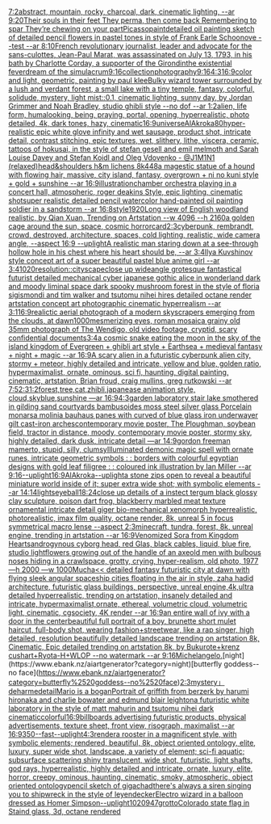 [7:2](https://www.ebank.nz/aiartgenerator?category=7%3A2)[abstract, mountain, rocky, charcoal, dark, cinematic lighting, --ar 9:20](https://www.ebank.nz/aiartgenerator?category=abstract%2C%2520mountain%2C%2520rocky%2C%2520charcoal%2C%2520dark%2C%2520cinematic%2520lighting%2C%2520--ar%25209%3A20)[Their souls in their feet They perma, then come back Remembering to spar They’re chewing on your part](https://www.ebank.nz/aiartgenerator?category=Their%2520souls%2520in%2520their%2520feet%2520They%2520perma%2C%2520then%2520come%2520back%2520Remembering%2520to%2520spar%2520They%E2%80%99re%2520chewing%2520on%2520your%2520part)[Picasso](https://www.ebank.nz/aiartgenerator?category=Picasso)[paint](https://www.ebank.nz/aiartgenerator?category=paint)[detailed oil painting sketch of detailed pencil flowers in pastel tones in style of Frank Earle Schoonove  --test --ar 8:10](https://www.ebank.nz/aiartgenerator?category=detailed%2520oil%2520painting%2520sketch%2520of%2520detailed%2520pencil%2520flowers%2520in%2520pastel%2520tones%2520in%2520style%2520of%2520Frank%2520Earle%2520Schoonove%2520%2520--test%2520--ar%25208%3A10)[French revolutionary journalist, leader and advocate for the sans-culottes, Jean-Paul Marat, was assassinated on July 13, 1793, in his bath by Charlotte Corday, a supporter of the Girondin](https://www.ebank.nz/aiartgenerator?category=French%2520revolutionary%2520journalist%2C%2520leader%2520and%2520advocate%2520for%2520the%2520sans-culottes%2C%2520Jean-Paul%2520Marat%2C%2520was%2520assassinated%2520on%2520July%252013%2C%25201793%2C%2520in%2520his%2520bath%2520by%2520Charlotte%2520Corday%2C%2520a%2520supporter%2520of%2520the%2520Girondin)[the existential feverdream of the simulacrum](https://www.ebank.nz/aiartgenerator?category=the%2520existential%2520feverdream%2520of%2520the%2520simulacrum)[9:16](https://www.ebank.nz/aiartgenerator?category=9%3A16)[collection](https://www.ebank.nz/aiartgenerator?category=collection)[photography](https://www.ebank.nz/aiartgenerator?category=photography)[9:16](https://www.ebank.nz/aiartgenerator?category=9%3A16)[4:3](https://www.ebank.nz/aiartgenerator?category=4%3A3)[16:9](https://www.ebank.nz/aiartgenerator?category=16%3A9)[color and light, geometric, painting by paul klee](https://www.ebank.nz/aiartgenerator?category=color%2520and%2520light%2C%2520geometric%2C%2520painting%2520by%2520paul%2520klee)[Bulky wizard tower surrounded by a lush and verdant forest, a small lake with a tiny temple, fantasy, colorful, solidude, mystery, light mist::0.1, cinematic lighting, sunny day, by Jordan Grimmer and Noah Bradley, studio ghibli style --no dof  --ar 1:2](https://www.ebank.nz/aiartgenerator?category=Bulky%2520wizard%2520tower%2520surrounded%2520by%2520a%2520lush%2520and%2520verdant%2520forest%2C%2520a%2520small%2520lake%2520with%2520a%2520tiny%2520temple%2C%2520fantasy%2C%2520colorful%2C%2520solidude%2C%2520mystery%2C%2520light%2520mist%3A%3A0.1%2C%2520cinematic%2520lighting%2C%2520sunny%2520day%2C%2520by%2520Jordan%2520Grimmer%2520and%2520Noah%2520Bradley%2C%2520studio%2520ghibli%2520style%2520--no%2520dof%2520%2520--ar%25201%3A2)[alien, life form, humalooking, being, praying, portal, opening, hyperrealistic, photo detailed, 4k, dark tones, hazy, cinematic](https://www.ebank.nz/aiartgenerator?category=alien%2C%2520life%2520form%2C%2520humalooking%2C%2520being%2C%2520praying%2C%2520portal%2C%2520opening%2C%2520hyperrealistic%2C%2520photo%2520detailed%2C%25204k%2C%2520dark%2520tones%2C%2520hazy%2C%2520cinematic)[16:9](https://www.ebank.nz/aiartgenerator?category=16%3A9)[universe](https://www.ebank.nz/aiartgenerator?category=universe)[AlAkroka](https://www.ebank.nz/aiartgenerator?category=AlAkroka)[80](https://www.ebank.nz/aiartgenerator?category=80)[hyper-realistic epic white glove infinity and wet sausage, product shot, intricate detail, contrast stitching, epic textures,  wet, slithery, lithe, viscera, ceramic, tattoos of  hokusai, in the style of stefan gesell and emil melmoth and Sarah Louise Davey and Stefan Koidl and Oleg Vdovenko - @J1M1N1 (relaxed)](https://www.ebank.nz/aiartgenerator?category=hyper-realistic%2520epic%2520white%2520glove%2520infinity%2520and%2520wet%2520sausage%2C%2520product%2520shot%2C%2520intricate%2520detail%2C%2520contrast%2520stitching%2C%2520epic%2520textures%2C%2520%2520wet%2C%2520slithery%2C%2520lithe%2C%2520viscera%2C%2520ceramic%2C%2520tattoos%2520of%2520%2520hokusai%2C%2520in%2520the%2520style%2520of%2520stefan%2520gesell%2520and%2520emil%2520melmoth%2520and%2520Sarah%2520Louise%2520Davey%2520and%2520Stefan%2520Koidl%2520and%2520Oleg%2520Vdovenko%2520-%2520%40J1M1N1%2520%28relaxed%29)[head&shoulders h&m lichens 8k](https://www.ebank.nz/aiartgenerator?category=head%26shoulders%2520h%26m%2520lichens%25208k)[448](https://www.ebank.nz/aiartgenerator?category=448)[a magestic statue of a hound with flowing hair, massive, city island, fantasy, overgrown + ni no kuni style + gold + sunshine --ar 16:9](https://www.ebank.nz/aiartgenerator?category=a%2520magestic%2520statue%2520of%2520a%2520hound%2520with%2520flowing%2520hair%2C%2520massive%2C%2520city%2520island%2C%2520fantasy%2C%2520overgrown%2520%2B%2520ni%2520no%2520kuni%2520style%2520%2B%2520gold%2520%2B%2520sunshine%2520--ar%252016%3A9)[illustration](https://www.ebank.nz/aiartgenerator?category=illustration)[chamber orchestra playing in a concert hall, atmospheric, roger deakins Style, epic lighting, cinematic shotsuper realistic detailed pencil watercolor hand-painted oil painting soldier in a sandstorm --ar 16:8](https://www.ebank.nz/aiartgenerator?category=chamber%2520orchestra%2520playing%2520in%2520a%2520concert%2520hall%2C%2520atmospheric%2C%2520roger%2520deakins%2520Style%2C%2520epic%2520lighting%2C%2520cinematic%2520shotsuper%2520realistic%2520detailed%2520pencil%2520watercolor%2520hand-painted%2520oil%2520painting%2520soldier%2520in%2520a%2520sandstorm%2520--ar%252016%3A8)[style](https://www.ebank.nz/aiartgenerator?category=style)[1920](https://www.ebank.nz/aiartgenerator?category=1920)[Long view of English woodland realistic, by Qian Xuan, Trending on Artstation    --w 4096  --h 2160](https://www.ebank.nz/aiartgenerator?category=Long%2520view%2520of%2520English%2520woodland%2520realistic%2C%2520by%2520Qian%2520Xuan%2C%2520Trending%2520on%2520Artstation%2520%2520%2520%2520--w%25204096%2520%2520--h%25202160)[a golden cage around the sun, space, cosmic horror](https://www.ebank.nz/aiartgenerator?category=a%2520golden%2520cage%2520around%2520the%2520sun%2C%2520space%2C%2520cosmic%2520horror)[card](https://www.ebank.nz/aiartgenerator?category=card)[2:3](https://www.ebank.nz/aiartgenerator?category=2%3A3)[cyberpunk, rembrandt, crowd, destroyed, architecture, spaces, cold lighting, realistic, wide camera angle, --aspect  16:9 --uplight](https://www.ebank.nz/aiartgenerator?category=cyberpunk%2C%2520rembrandt%2C%2520crowd%2C%2520destroyed%2C%2520architecture%2C%2520spaces%2C%2520cold%2520lighting%2C%2520realistic%2C%2520wide%2520camera%2520angle%2C%2520--aspect%2520%252016%3A9%2520--uplight)[A realistic man staring down at a see-through hollow hole in his chest where his heart should be, --ar 3:4](https://www.ebank.nz/aiartgenerator?category=A%2520realistic%2520man%2520staring%2520down%2520at%2520a%2520see-through%2520hollow%2520hole%2520in%2520his%2520chest%2520where%2520his%2520heart%2520should%2520be%2C%2520--ar%25203%3A4)[Ilya Kuvshinov style concept art of a super beautiful pastel blue anime girl --ar 3:4](https://www.ebank.nz/aiartgenerator?category=Ilya%2520Kuvshinov%2520style%2520concept%2520art%2520of%2520a%2520super%2520beautiful%2520pastel%2520blue%2520anime%2520girl%2520--ar%25203%3A4)[1020](https://www.ebank.nz/aiartgenerator?category=1020)[resolution::](https://www.ebank.nz/aiartgenerator?category=resolution%3A%3A)[cityscape](https://www.ebank.nz/aiartgenerator?category=cityscape)[close up wideangle grotesque fantastical futurist detailed mechanical cyber japanese gothic alice in wonderland dark and moody liminal space dark spooky mushroom forest in the style of floria sigismondi and tim walker and tsutomu nihei hires detailed octane render artstation concept art photographic cinematic hyperrealism --ar 3:1](https://www.ebank.nz/aiartgenerator?category=close%2520up%2520wideangle%2520grotesque%2520fantastical%2520futurist%2520detailed%2520mechanical%2520cyber%2520japanese%2520gothic%2520alice%2520in%2520wonderland%2520dark%2520and%2520moody%2520liminal%2520space%2520dark%2520spooky%2520mushroom%2520forest%2520in%2520the%2520style%2520of%2520floria%2520sigismondi%2520and%2520tim%2520walker%2520and%2520tsutomu%2520nihei%2520hires%2520detailed%2520octane%2520render%2520artstation%2520concept%2520art%2520photographic%2520cinematic%2520hyperrealism%2520--ar%25203%3A1)[16:9](https://www.ebank.nz/aiartgenerator?category=16%3A9)[realictic aerial photograph of a modern skyscrapers emerging from the clouds, at dawn](https://www.ebank.nz/aiartgenerator?category=realictic%2520aerial%2520photograph%2520of%2520a%2520modern%2520skyscrapers%2520emerging%2520from%2520the%2520clouds%2C%2520at%2520dawn)[1000](https://www.ebank.nz/aiartgenerator?category=1000)[mesmerizing eyes, roman mosaic](https://www.ebank.nz/aiartgenerator?category=mesmerizing%2520eyes%2C%2520roman%2520mosaic)[a grainy old 35mm photograph of The Wendigo, old video footage, cryptid, scary confidential documents](https://www.ebank.nz/aiartgenerator?category=a%2520grainy%2520old%252035mm%2520photograph%2520of%2520The%2520Wendigo%2C%2520old%2520video%2520footage%2C%2520cryptid%2C%2520scary%2520confidential%2520documents)[3:4](https://www.ebank.nz/aiartgenerator?category=3%3A4)[a cosmic snake eating the moon in the sky of the island kingdom of Evergreen + ghibli art style + Earthsea + medieval fantasy + night + magic --ar 16:9](https://www.ebank.nz/aiartgenerator?category=a%2520cosmic%2520snake%2520eating%2520the%2520moon%2520in%2520the%2520sky%2520of%2520the%2520island%2520kingdom%2520of%2520Evergreen%2520%2B%2520ghibli%2520art%2520style%2520%2B%2520Earthsea%2520%2B%2520medieval%2520fantasy%2520%2B%2520night%2520%2B%2520magic%2520--ar%252016%3A9)[A scary alien in a futuristic cyberpunk alien city, stormy + meteor, highly detailed and intricate, yellow and blue, golden ratio, hypermaximalist, ornate, ominous, sci fi, haunting, digital painting, cinematic, artstation, Brian froud, craig mullins, greg rutkowski --ar 7:5](https://www.ebank.nz/aiartgenerator?category=A%2520scary%2520alien%2520in%2520a%2520futuristic%2520cyberpunk%2520alien%2520city%2C%2520stormy%2520%2B%2520meteor%2C%2520highly%2520detailed%2520and%2520intricate%2C%2520yellow%2520and%2520blue%2C%2520golden%2520ratio%2C%2520hypermaximalist%2C%2520ornate%2C%2520ominous%2C%2520sci%2520fi%2C%2520haunting%2C%2520digital%2520painting%2C%2520cinematic%2C%2520artstation%2C%2520Brian%2520froud%2C%2520craig%2520mullins%2C%2520greg%2520rutkowski%2520--ar%25207%3A5)[2:3](https://www.ebank.nz/aiartgenerator?category=2%3A3)[1:2](https://www.ebank.nz/aiartgenerator?category=1%3A2)[forest,tree,cat,zhibli,japanease animation style, cloud,skyblue,sunshine —ar 16:9](https://www.ebank.nz/aiartgenerator?category=forest%2Ctree%2Ccat%2Czhibli%2Cjapanease%2520animation%2520style%2C%2520cloud%2Cskyblue%2Csunshine%2520%E2%80%94ar%252016%3A9)[4:3](https://www.ebank.nz/aiartgenerator?category=4%3A3)[garden laboratory stair  lake  smothered in gilding sand courtyards bambusoides moss steel silver glass  Porcelain monarsa molinia bauhaus panes with curved of blue glass iron underwayer gilt cast-iron arches](https://www.ebank.nz/aiartgenerator?category=garden%2520laboratory%2520stair%2520%2520lake%2520%2520smothered%2520in%2520gilding%2520sand%2520courtyards%2520bambusoides%2520moss%2520steel%2520silver%2520glass%2520%2520Porcelain%2520monarsa%2520molinia%2520bauhaus%2520panes%2520with%2520curved%2520of%2520blue%2520glass%2520iron%2520underwayer%2520gilt%2520cast-iron%2520arches)[contemporary movie poster, The Ploughman, soybean field, tractor in distance, moody, contemporary movie poster, stormy sky, highly detailed, dark dusk, intricate detail —ar 14:9](https://www.ebank.nz/aiartgenerator?category=contemporary%2520movie%2520poster%2C%2520The%2520Ploughman%2C%2520soybean%2520field%2C%2520tractor%2520in%2520distance%2C%2520moody%2C%2520contemporary%2520movie%2520poster%2C%2520stormy%2520sky%2C%2520highly%2520detailed%2C%2520dark%2520dusk%2C%2520intricate%2520detail%2520%E2%80%94ar%252014%3A9)[gordon freeman mamerto, stupid, silly, clumsy](https://www.ebank.nz/aiartgenerator?category=gordon%2520freeman%2520mamerto%2C%2520stupid%2C%2520silly%2C%2520clumsy)[Illuminated demonic magic spell with ornate runes, intricate geometric symbols : : borders with colourful egyptian designs with gold leaf filigree : : coloured ink illustration by Ian Miller --ar 9:16](https://www.ebank.nz/aiartgenerator?category=Illuminated%2520demonic%2520magic%2520spell%2520with%2520ornate%2520runes%2C%2520intricate%2520geometric%2520symbols%2520%3A%2520%3A%2520borders%2520with%2520colourful%2520egyptian%2520designs%2520with%2520gold%2520leaf%2520filigree%2520%3A%2520%3A%2520coloured%2520ink%2520illustration%2520by%2520Ian%2520Miller%2520--ar%25209%3A16)[--uplight](https://www.ebank.nz/aiartgenerator?category=--uplight)[16:9](https://www.ebank.nz/aiartgenerator?category=16%3A9)[AlAkroka](https://www.ebank.nz/aiartgenerator?category=AlAkroka)[--uplight](https://www.ebank.nz/aiartgenerator?category=--uplight)[a stone zips open to reveal a beautiful miniature world inside of it; super extra wide shot; with symbolic elements --ar 14:14](https://www.ebank.nz/aiartgenerator?category=a%2520stone%2520zips%2520open%2520to%2520reveal%2520a%2520beautiful%2520miniature%2520world%2520inside%2520of%2520it%3B%2520super%2520extra%2520wide%2520shot%3B%2520with%2520symbolic%2520elements%2520--ar%252014%3A14)[lights](https://www.ebank.nz/aiartgenerator?category=lights)[eyeball](https://www.ebank.nz/aiartgenerator?category=eyeball)[18:24](https://www.ebank.nz/aiartgenerator?category=18%3A24)[close up details of a instect tergum black glossy clay sculpture, poison dart frog, blackberry marbled meat texture ornamental intricate detail giger bio-mechanical xenomorph hyperrealistic, photorealistic, imax film quality, octane render, 8k, unreal 5 in focus symmetrical macro lense --aspect 2:3](https://www.ebank.nz/aiartgenerator?category=close%2520up%2520details%2520of%2520a%2520instect%2520tergum%2520black%2520glossy%2520clay%2520sculpture%2C%2520poison%2520dart%2520frog%2C%2520blackberry%2520marbled%2520meat%2520texture%2520ornamental%2520intricate%2520detail%2520giger%2520bio-mechanical%2520xenomorph%2520hyperrealistic%2C%2520photorealistic%2C%2520imax%2520film%2520quality%2C%2520octane%2520render%2C%25208k%2C%2520unreal%25205%2520in%2520focus%2520symmetrical%2520macro%2520lense%2520--aspect%25202%3A3)[minecraft, tundra, forest, 8k, unreal engine, trending in artstation --ar 16:9](https://www.ebank.nz/aiartgenerator?category=minecraft%2C%2520tundra%2C%2520forest%2C%25208k%2C%2520unreal%2520engine%2C%2520trending%2520in%2520artstation%2520--ar%252016%3A9)[Venomized Sora from Kingdom Hearts](https://www.ebank.nz/aiartgenerator?category=Venomized%2520Sora%2520from%2520Kingdom%2520Hearts)[androgynous cyborg head, red Glas, black cables, liquid, blue fire, studio light](https://www.ebank.nz/aiartgenerator?category=androgynous%2520cyborg%2520head%2C%2520red%2520Glas%2C%2520black%2520cables%2C%2520liquid%2C%2520blue%2520fire%2C%2520studio%2520light)[flowers growing out of the handle of an axe](https://www.ebank.nz/aiartgenerator?category=flowers%2520growing%2520out%2520of%2520the%2520handle%2520of%2520an%2520axe)[old men with bulbous noses hiding in a crawlspace, grotty, crying, hyper-realism, old photo, 1977 —h 2000 —w 1000](https://www.ebank.nz/aiartgenerator?category=old%2520men%2520with%2520bulbous%2520noses%2520hiding%2520in%2520a%2520crawlspace%2C%2520grotty%2C%2520crying%2C%2520hyper-realism%2C%2520old%2520photo%2C%25201977%2520%E2%80%94h%25202000%2520%E2%80%94w%25201000)[Mucha](https://www.ebank.nz/aiartgenerator?category=Mucha)[<< detailed fantasy futuristic city at dawn with flying sleek angular spaceship cities floating in the air in style, zaha hadid architecture, futuristic glass buildings, perspective, unreal engine,4k,ultra detailed hyperrealistic, trending on artstation, insanely detailed and intricate, hypermaximalist,ornate, ethereal, volumetric cloud, volumetric light, cinematic, cgsociety, 4K render --ar 16:9](https://www.ebank.nz/aiartgenerator?category=%3C%3C%2520detailed%2520fantasy%2520futuristic%2520city%2520at%2520dawn%2520with%2520flying%2520sleek%2520angular%2520spaceship%2520cities%2520floating%2520in%2520the%2520air%2520in%2520style%2C%2520zaha%2520hadid%2520architecture%2C%2520futuristic%2520glass%2520buildings%2C%2520perspective%2C%2520unreal%2520engine%2C4k%2Cultra%2520detailed%2520hyperrealistic%2C%2520trending%2520on%2520artstation%2C%2520insanely%2520detailed%2520and%2520intricate%2C%2520hypermaximalist%2Cornate%2C%2520ethereal%2C%2520volumetric%2520cloud%2C%2520volumetric%2520light%2C%2520cinematic%2C%2520cgsociety%2C%25204K%2520render%2520--ar%252016%3A9)[an entire wall of ivy with a door in the center](https://www.ebank.nz/aiartgenerator?category=an%2520entire%2520wall%2520of%2520ivy%2520with%2520a%2520door%2520in%2520the%2520center)[beautiful full portrait of a boy, brunette short mulet haircut, full-body shot, wearing fashion+streetwear, like a rap singer, high detailed, resolution beautifully detailed landscape trending on artstation 8k, Cinematic, Epic detailed trending on artstation 8k, by Bukurote+krenz cushart+Ryota-H+WLOP --no watermark --ar 9:16](https://www.ebank.nz/aiartgenerator?category=beautiful%2520full%2520portrait%2520of%2520a%2520boy%2C%2520brunette%2520short%2520mulet%2520haircut%2C%2520full-body%2520shot%2C%2520wearing%2520fashion%2Bstreetwear%2C%2520like%2520a%2520rap%2520singer%2C%2520high%2520detailed%2C%2520resolution%2520beautifully%2520detailed%2520landscape%2520trending%2520on%2520artstation%25208k%2C%2520Cinematic%2C%2520Epic%2520detailed%2520trending%2520on%2520artstation%25208k%2C%2520by%2520Bukurote%2Bkrenz%2520cushart%2BRyota-H%2BWLOP%2520--no%2520watermark%2520--ar%25209%3A16)[Michelangelo.](https://www.ebank.nz/aiartgenerator?category=Michelangelo.)[night](https://www.ebank.nz/aiartgenerator?category=night)[butterfly goddess--no face](https://www.ebank.nz/aiartgenerator?category=butterfly%2520goddess--no%2520face)[2:3](https://www.ebank.nz/aiartgenerator?category=2%3A3)[mystery」](https://www.ebank.nz/aiartgenerator?category=mystery%E3%80%8D)[deharme](https://www.ebank.nz/aiartgenerator?category=deharme)[detail](https://www.ebank.nz/aiartgenerator?category=detail)[Mario is a bogan](https://www.ebank.nz/aiartgenerator?category=Mario%2520is%2520a%2520bogan)[Portrait of griffith from berzerk by harumi hironaka and charlie bowater and edmund blair leighton](https://www.ebank.nz/aiartgenerator?category=Portrait%2520of%2520griffith%2520from%2520berzerk%2520by%2520harumi%2520hironaka%2520and%2520charlie%2520bowater%2520and%2520edmund%2520blair%2520leighton)[a futuristic white laboratory in the style of matt mahurin and tsutomu nihei dark cinematic](https://www.ebank.nz/aiartgenerator?category=a%2520futuristic%2520white%2520laboratory%2520in%2520the%2520style%2520of%2520matt%2520mahurin%2520and%2520tsutomu%2520nihei%2520dark%2520cinematic)[colorful](https://www.ebank.nz/aiartgenerator?category=colorful)[16:9](https://www.ebank.nz/aiartgenerator?category=16%3A9)[billboards advertising futuristic products, physical advertisements, texture sheet, front view, risograph, maximalist --ar 16:9](https://www.ebank.nz/aiartgenerator?category=billboards%2520advertising%2520futuristic%2520products%2C%2520physical%2520advertisements%2C%2520texture%2520sheet%2C%2520front%2520view%2C%2520risograph%2C%2520maximalist%2520--ar%252016%3A9)[350](https://www.ebank.nz/aiartgenerator?category=350)[--fast](https://www.ebank.nz/aiartgenerator?category=--fast)[--uplight](https://www.ebank.nz/aiartgenerator?category=--uplight)[4:3](https://www.ebank.nz/aiartgenerator?category=4%3A3)[render](https://www.ebank.nz/aiartgenerator?category=render)[a rooster in a magnificent style, with symbolic elements; rendered, beautiful, 8k, object oriented ontology, elite, luxury, super wide shot, landscape, a variety of element;  sci-fi aquatic; subsurface scattering shiny translucent, wide shot, futuristic, light shafts, god rays, hyperrealistic, highly detailed and intricate, ornate, luxury, elite, horror, creepy, ominous, haunting, cinematic, smoky, atmospheric, object oriented ontology](https://www.ebank.nz/aiartgenerator?category=a%2520rooster%2520in%2520a%2520magnificent%2520style%2C%2520with%2520symbolic%2520elements%3B%2520rendered%2C%2520beautiful%2C%25208k%2C%2520object%2520oriented%2520ontology%2C%2520elite%2C%2520luxury%2C%2520super%2520wide%2520shot%2C%2520landscape%2C%2520a%2520variety%2520of%2520element%3B%2520%2520sci-fi%2520aquatic%3B%2520subsurface%2520scattering%2520shiny%2520translucent%2C%2520wide%2520shot%2C%2520futuristic%2C%2520light%2520shafts%2C%2520god%2520rays%2C%2520hyperrealistic%2C%2520highly%2520detailed%2520and%2520intricate%2C%2520ornate%2C%2520luxury%2C%2520elite%2C%2520horror%2C%2520creepy%2C%2520ominous%2C%2520haunting%2C%2520cinematic%2C%2520smoky%2C%2520atmospheric%2C%2520object%2520oriented%2520ontology)[pencil sketch of gigachad](https://www.ebank.nz/aiartgenerator?category=pencil%2520sketch%2520of%2520gigachad)[there's always a siren singing you to shipwreck in the style of leyendecker](https://www.ebank.nz/aiartgenerator?category=there%27s%2520always%2520a%2520siren%2520singing%2520you%2520to%2520shipwreck%2520in%2520the%2520style%2520of%2520leyendecker)[Electro wizard in a balloon dressed as Homer Simpson](https://www.ebank.nz/aiartgenerator?category=Electro%2520wizard%2520in%2520a%2520balloon%2520dressed%2520as%2520Homer%2520Simpson)[--uplight](https://www.ebank.nz/aiartgenerator?category=--uplight)[1020947](https://www.ebank.nz/aiartgenerator?category=1020947)[grotto](https://www.ebank.nz/aiartgenerator?category=grotto)[Colorado state flag in Staind glass, 3d, octane rendered](https://www.ebank.nz/aiartgenerator?category=Colorado%2520state%2520flag%2520in%2520Staind%2520glass%2C%25203d%2C%2520octane%2520rendered)